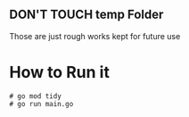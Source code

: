 ## DON'T TOUCH temp Folder
Those are just rough works kept for future use

# How to Run it
    # go mod tidy
    # go run main.go

